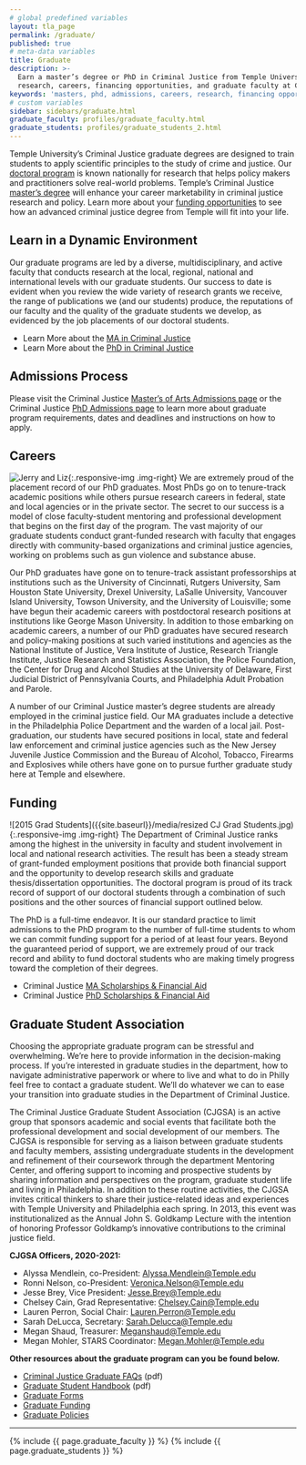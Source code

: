 ```yaml
---
# global predefined variables
layout: tla_page
permalink: /graduate/
published: true
# meta-data variables
title: Graduate
description: >-
  Earn a master’s degree or PhD in Criminal Justice from Temple University. Learn more about
  research, careers, financing opportunities, and graduate faculty at College of Liberal Arts.
keywords: 'masters, phd, admissions, careers, research, financing opportunities, graduate faculty'
# custom variables
sidebar: sidebars/graduate.html  
graduate_faculty: profiles/graduate_faculty.html
graduate_students: profiles/graduate_students_2.html
---
```

Temple University’s Criminal Justice graduate degrees are designed to train students to apply scientific principles to the study of crime and justice. Our [doctoral program](#learn-in-a-dynamic-environment) is known nationally for research that helps policy makers and practitioners solve real-world problems. Temple’s Criminal Justice [master’s degree](#learn-in-a-dynamic-environment) will enhance your career marketability in criminal justice research and policy. Learn more about your [funding opportunities](#funding) to see how an advanced criminal justice degree from Temple will fit into your life.

## Learn in a Dynamic Environment
Our graduate programs are led by a diverse, multidisciplinary, and active faculty that conducts research at the local, regional, national and international levels with our graduate students. Our success to date is evident when you review the wide variety of research grants we receive, the range of publications we (and our students) produce, the reputations of our faculty and the quality of the graduate students we develop, as evidenced by the job placements of our doctoral students.

- Learn More about the [MA in Criminal Justice](https://www.temple.edu/academics/degree-programs/criminal-justice-ma-la-cj-ma)<br>
- Learn More about the [PhD in Criminal Justice](https://www.temple.edu/academics/degree-programs/criminal-justice-phd-la-cj-phd)<br>

## Admissions Process
Please visit the Criminal Justice [Master’s of Arts Admissions page](https://www.temple.edu/academics/degree-programs/criminal-justice-ma-la-cj-ma/cla-criminal-justice-ma-admissions) or the Criminal Justice [PhD Admissions page](https://www.temple.edu/academics/degree-programs/criminal-justice-phd-la-cj-phd/cla-criminal-justice-phd-admissions) to learn more about graduate program requirements, dates and deadlines and instructions on how to apply.

## Careers
![Jerry and Liz]({{site.baseurl}}/media/jerryLizpgradproject1.jpg){:.responsive-img .img-right}
We are extremely proud of the placement record of our PhD graduates. Most PhDs go on to tenure-track academic positions while others pursue research careers in federal, state and local agencies or in the private sector. The secret to our success is a model of close faculty-student mentoring and professional development that begins on the first day of the program. The vast majority of our graduate students conduct grant-funded research with faculty that engages directly with community-based organizations and criminal justice agencies, working on problems such as gun violence and substance abuse.

Our PhD graduates have gone on to tenure-track assistant professorships at institutions such as the University of Cincinnati, Rutgers University, Sam Houston State University, Drexel University, LaSalle University, Vancouver Island University, Towson University, and the University of Louisville; some have begun their academic careers with postdoctoral research positions at institutions like George Mason University. In addition to those embarking on academic careers, a number of our PhD graduates have secured research and policy-making positions at such varied institutions and agencies as the National Institute of Justice, Vera Institute of Justice, Research Triangle Institute, Justice Research and Statistics Association, the Police Foundation, the Center for Drug and Alcohol Studies at the University of Delaware, First Judicial District of Pennsylvania Courts, and Philadelphia Adult Probation and Parole.

A number of our Criminal Justice master’s degree students are already employed in the criminal justice field. Our MA graduates include a detective in the Philadelphia Police Department and the warden of a local jail. Post-graduation, our students have secured positions in local, state and federal law enforcement and criminal justice agencies such as the New Jersey Juvenile Justice Commission and the Bureau of Alcohol, Tobacco, Firearms and Explosives while others have gone on to pursue further graduate study here at Temple and elsewhere.

## Funding
![2015 Grad Students]({{site.baseurl}}/media/resized CJ Grad Students.jpg){:.responsive-img .img-right}
The Department of Criminal Justice ranks among the highest in the university in faculty and student involvement in local and national research activities. The result has been a steady stream of grant-funded employment positions that provide both financial support and the opportunity to develop research skills and graduate thesis/dissertation opportunities. The doctoral program is proud of its track record of support of our doctoral students through a combination of such positions and the other sources of financial support outlined below.

The PhD is a full-time endeavor. It is our standard practice to limit admissions to the PhD program to the number of full-time students to whom we can commit funding support for a period of at least four years. Beyond the guaranteed period of support, we are extremely proud of our track record and ability to fund doctoral students who are making timely progress toward the completion of their degrees.

- Criminal Justice [MA Scholarships & Financial Aid](https://www.temple.edu/academics/degree-programs/criminal-justice-ma-la-cj-ma/cla-criminal-justice-ma-scholarships-financial-aid)
- Criminal Justice [PhD Scholarships & Financial Aid](https://www.temple.edu/academics/schools-and-colleges/college-of-liberal-arts/cla-graduate-phd-scholarships)

## Graduate Student Association
Choosing the appropriate graduate program can be stressful and overwhelming. We’re here to provide information in the decision-making process. If you’re interested in graduate studies in the department, how to navigate administrative paperwork or where to live and what to do in Philly feel free to contact a graduate student. We’ll do whatever we can to ease your transition into graduate studies in the Department of Criminal Justice.

The Criminal Justice Graduate Student Association (CJGSA) is an active group that sponsors academic and social events that facilitate both the professional development and social development of our members. The CJGSA is responsible for serving as a liaison between graduate students and faculty members, assisting undergraduate students in the development and refinement of their coursework through the department Mentoring Center, and offering support to incoming and prospective students by sharing information and perspectives on the program, graduate student life and living in Philadelphia. In addition to these routine activities, the CJGSA invites critical thinkers to share their justice-related ideas and experiences with Temple University and Philadelphia each spring. In 2013, this event was institutionalized as the Annual John S. Goldkamp Lecture with the intention of honoring Professor Goldkamp’s innovative contributions to the criminal justice field.

**CJGSA Officers, 2020-2021:**
- Alyssa Mendlein, co-President: [Alyssa.Mendlein@Temple.edu](mailto:Alyssa.Mendlein@Temple.edu)
- Ronni Nelson, co-President: [Veronica.Nelson@Temple.edu](mailto:Veronica.Nelson@Temple.edu)
- Jesse Brey, Vice President: [Jesse.Brey@Temple.edu](mailto:Jesse.Brey@Temple.edu)
- Chelsey Cain, Grad Representative: [Chelsey.Cain@Temple.edu](mailto:Chelsey.Cain@Temple.edu)
- Lauren Perron, Social Chair: [Lauren.Perron@Temple.edu](mailto:Lauren.Perron@Temple.edu)
- Sarah DeLucca, Secretary: [Sarah.Delucca@Temple.edu](mailto:Sarah.Delucca@Temple.edu)
- Megan Shaud, Treasurer: [Meganshaud@Temple.edu](mailto:Meganshaud@Temple.edu)
- Megan Mohler, STARS Coordinator: [Megan.Mohler@Temple.edu](mailto:Megan.Mohler@Temple.edu)

**Other resources about the graduate program can you be found below.**
- [Criminal Justice Graduate FAQs](https://liberalarts.temple.edu/sites/liberalarts/files/CJ%20Graduate%20FAQ%27s-%202020.pdf) (pdf)
- [Graduate Student Handbook](https://drive.google.com/file/d/1wmnJfKcSTSR7ac6_UWj26Ybu6KpJcZf3/view?usp=sharing) (pdf)
- [Graduate Forms](http://www.temple.edu/grad/forms/index.htm)
- [Graduate Funding](http://www.temple.edu/grad/finances/index.htm)
- [Graduate Policies](http://www.temple.edu/grad/policies/index.htm)

___

{% include {{ page.graduate_faculty }} %}
{% include {{ page.graduate_students }} %}
